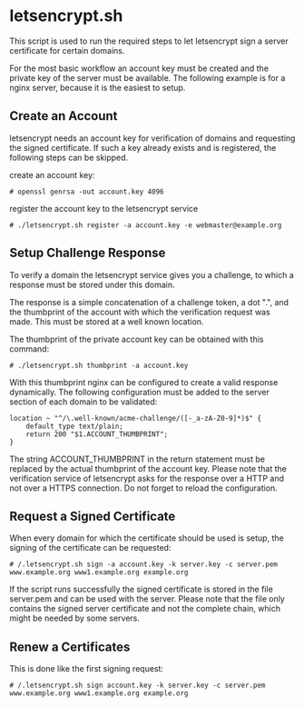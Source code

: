 # letsencrypt.sh

This script is used to run the required steps to let letsencrypt sign a server
certificate for certain domains.

For the most basic workflow an account key must be created and the private key
of the server must be available.  The following example is for a nginx server,
because it is the easiest to setup.

## Create an Account 

letsencrypt needs an account key for verification of domains and requesting the
signed certificate. If such a key already exists and is registered, the
following steps can be skipped.

create an account key:

`# openssl genrsa -out account.key 4096`

register the account key to the letsencrypt service

`# ./letsencrypt.sh register -a account.key -e webmaster@example.org`

## Setup Challenge Response

To verify a domain the letsencrypt service gives you a challenge, to which a
response must be stored under this domain.

The response is a simple concatenation of a challenge token, a dot ".", and the
thumbprint of the account with which the verification request was made. This
must be stored at a well known location.

The thumbprint of the private account key can be obtained with this command:

`# ./letsencrypt.sh thumbprint -a account.key`

With this thumbprint nginx can be configured to create a valid response
dynamically. The following configuration must be added to the server section of
each domain to be validated:

```
location ~ "^/\.well-known/acme-challenge/([-_a-zA-Z0-9]*)$" {
    default_type text/plain;
    return 200 "$1.ACCOUNT_THUMBPRINT";
}
```

The string ACCOUNT_THUMBPRINT in the return statement must be replaced by the
actual thumbprint of the account key. Please note that the verification service
of letsencrypt asks for the response over a HTTP and not over a HTTPS
connection. Do not forget to reload the configuration.

## Request a Signed Certificate

When every domain for which the certificate should be used is setup,
the signing of the certificate can be requested:

`# /.letsencrypt.sh sign -a account.key -k server.key -c server.pem www.example.org www1.example.org example.org`

If the script runs successfully the signed certificate is stored in the file
server.pem and can be used with the server. Please note that the file only
contains the signed server certificate and not the complete chain, which might
be needed by some servers.

## Renew a Certificates

This is done like the first signing request:

`# /.letsencrypt.sh sign account.key -k server.key -c server.pem www.example.org www1.example.org example.org`
